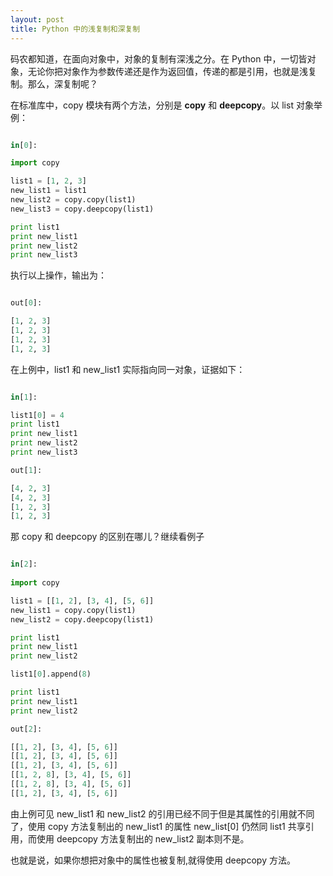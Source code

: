 ```yaml
---
layout: post
title: Python 中的浅复制和深复制
---
```

码农都知道，在面向对象中，对象的复制有深浅之分。在 Python 中，一切皆对象，无论你把对象作为参数传递还是作为返回值，传递的都是引用，也就是浅复制。那么，深复制呢？

在标准库中，copy 模块有两个方法，分别是 **copy** 和 **deepcopy**。以 list 对象举例：

```python

in[0]:

import copy

list1 = [1, 2, 3]
new_list1 = list1
new_list2 = copy.copy(list1)
new_list3 = copy.deepcopy(list1)

print list1
print new_list1
print new_list2
print new_list3
```

执行以上操作，输出为：

```python

out[0]:

[1, 2, 3]
[1, 2, 3]
[1, 2, 3]
[1, 2, 3]
```

在上例中，list1 和 new_list1 实际指向同一对象，证据如下：

```python

in[1]:

list1[0] = 4
print list1
print new_list1
print new_list2
print new_list3

out[1]:

[4, 2, 3]
[4, 2, 3]
[1, 2, 3]
[1, 2, 3]
```

那 copy 和 deepcopy 的区别在哪儿？继续看例子

```python

in[2]:
	
import copy

list1 = [[1, 2], [3, 4], [5, 6]]
new_list1 = copy.copy(list1)
new_list2 = copy.deepcopy(list1)

print list1
print new_list1
print new_list2

list1[0].append(8)

print list1
print new_list1
print new_list2

out[2]:

[[1, 2], [3, 4], [5, 6]]
[[1, 2], [3, 4], [5, 6]]
[[1, 2], [3, 4], [5, 6]]
[[1, 2, 8], [3, 4], [5, 6]]
[[1, 2, 8], [3, 4], [5, 6]]
[[1, 2], [3, 4], [5, 6]]
```

由上例可见 new_list1 和 new_list2 的引用已经不同于但是其属性的引用就不同了，使用 copy 方法复制出的 new_list1 的属性 new_list[0] 仍然同 list1 共享引用，而使用 deepcopy 方法复制出的 new_list2 副本则不是。

也就是说，如果你想把对象中的属性也被复制,就得使用 deepcopy 方法。